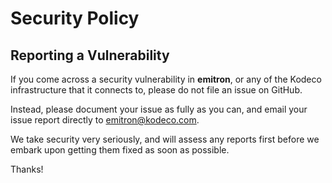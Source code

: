 # Security Policy

## Reporting a Vulnerability

If you come across a security vulnerability in __emitron__, or any of the Kodeco infrastructure that it connects to, please do not file an
issue on GitHub.

Instead, please document your issue as fully as you can, and email your issue report directly to emitron@kodeco.com.

We take security very seriously, and will assess any reports first before we embark upon getting them fixed as soon as possible.

Thanks!
